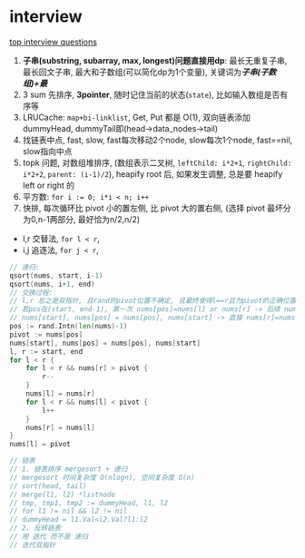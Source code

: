 # interview

[top interview questions](https://leetcode.com/problem-list/top-interview-questions/)

1. **子串(substring, subarray, max, longest)问题直接用dp**: 最长无重复子串, 最长回文子串, 最大和子数组(可以简化dp为1个变量), 关键词为***子串(子数组)+最***
2. 3 sum 先排序, **3pointer**, 随时记住当前的状态(`state`), 比如输入数组是否有序等
3. LRUCache: `map+bi-linklist`, Get, Put 都是 O(1), 双向链表添加dummyHead, dummyTail即(head->data_nodes->tail)
4. 找链表中点, fast, slow, fast每次移动2个node, slow每次1个node, fast==nil, slow指向中点
5. topk 问题, 对数组堆排序, (数组表示二叉树, `leftChild: i*2+1`, `rightChild: i*2+2`, `parent: (i-1)/2`), heapify root 后, 如果发生调整, 总是要 heapify left or right 的
6. 平方数: `for i := 0; i*i < n; i++`
7. 快排, 每次循环比 pivot 小的置左侧, 比 pivot 大的置右侧, (选择 pivot 最坏分为0,n-1两部分, 最好恰为n/2,n/2)
  + l,r 交替法, `for l < r`, 
  + i,j 追逐法, `for j < r`, 

```go
// 递归:
qsort(nums, start, i-1)
qsort(nums, i+1, end)
// 交换过程:
// l,r 总之是双指针, 且rand的pivot位置不确定, 且最终使得l==r且为pivot的正确位置
// 若pos在(start, end-1), 第一次 nums[pos]=nums[l] or nums[r] -> 后续 nums[r]=nums[l] or nums[l]=nums[r]
// nums[start], nums[pos] = nums[pos], nums[start] -> 直接 nums[r]=nums[l] or nums[l]=nums[r]
pos := rand.Intn(len(nums)-1)
pivot := nums[pos]
nums[start], nums[pos] = nums[pos], nums[start]
l, r := start, end
for l < r {
    for l < r && nums[r] > pivot {
        r--
    }
    nums[l] = nums[r]
    for l < r && nums[l] < pivot {
        l++
    }
    nums[r] = nums[l]
}
nums[l] = pivot
```

```go
// 链表
// 1. 链表排序 mergesort + 递归
// mergesort 时间复杂度 O(nlogn), 空间复杂度 O(n)
// sort(head, tail)
// merge(l1, l2) *listnode 
// tmp, tmp1, tmp2 := dummyHead, l1, l2
// for l1 != nil && l2 != nil
// dummyHead = l1.Val<l2.Val?l1:l2
// 2. 反转链表
// 用 迭代 而不是 递归
// 迭代双指针
```
